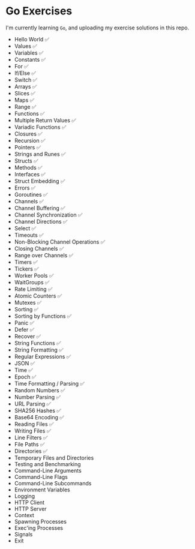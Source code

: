 # Go Exercises

I'm currently learning `Go`, and uploading my exercise solutions in this repo.

- Hello World ✅
- Values ✅
- Variables ✅
- Constants ✅
- For ✅
- If/Else ✅
- Switch ✅
- Arrays ✅
- Slices ✅
- Maps ✅
- Range ✅
- Functions ✅
- Multiple Return Values ✅
- Variadic Functions ✅
- Closures ✅
- Recursion ✅
- Pointers ✅
- Strings and Runes ✅
- Structs ✅
- Methods ✅
- Interfaces ✅
- Struct Embedding ✅
- Errors ✅
- Goroutines ✅
- Channels ✅
- Channel Buffering ✅
- Channel Synchronization ✅
- Channel Directions ✅
- Select ✅
- Timeouts ✅
- Non-Blocking Channel Operations ✅
- Closing Channels ✅
- Range over Channels ✅
- Timers ✅
- Tickers ✅
- Worker Pools ✅
- WaitGroups ✅
- Rate Limiting ✅
- Atomic Counters ✅
- Mutexes ✅
- Sorting ✅
- Sorting by Functions ✅
- Panic ✅
- Defer ✅
- Recover ✅
- String Functions ✅
- String Formatting ✅
- Regular Expressions ✅
- JSON ✅
- Time ✅
- Epoch ✅
- Time Formatting / Parsing ✅
- Random Numbers ✅
- Number Parsing ✅
- URL Parsing ✅
- SHA256 Hashes ✅
- Base64 Encoding ✅
- Reading Files ✅
- Writing Files ✅
- Line Filters ✅
- File Paths ✅
- Directories ✅
- Temporary Files and Directories
- Testing and Benchmarking
- Command-Line Arguments
- Command-Line Flags
- Command-Line Subcommands
- Environment Variables
- Logging
- HTTP Client
- HTTP Server
- Context
- Spawning Processes
- Exec'ing Processes
- Signals
- Exit
